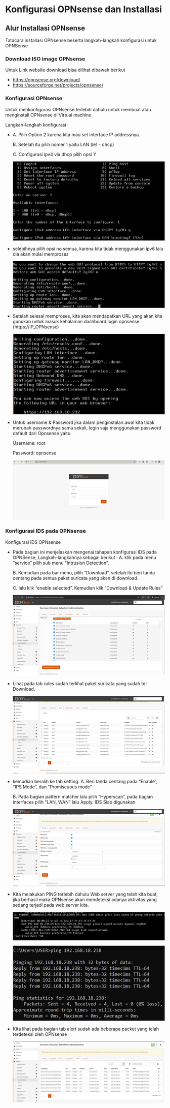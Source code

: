 # Konfigurasi OPNsense dan Installasi

## Alur Installasi OPNsense
Tatacara installasi OPNsense beserta langkah-langkah konfigurasi untuk OPNSense

### Download ISO image OPNsense
Untuk Link website download bisa dilihat dibawah berikut
- https://opnsense.org/download/
- https://sourceforge.net/projects/opnsense/

### Konfigurasi OPNsense
Untuk menkonfigurasi OPNsense terlebih dahulu untuk membuat atau menginstall OPNsense di Virtual machine.

Langkah-langkah konfigurasi :
- A. Pilih Option 2 karena kita mau set interface IP addressnya.
  
  B. Setelah itu pilih nomer 1 yaitu LAN (le1 - dhcp)
  
  C. Configurasi ipv4 via dhcp pilih opsi Y

  ![konfigurasi](img/konfigurasi%201.jpeg)


- selebihnya pilih opsi no semua, karena kita tidak menggunakan ipv6 lalu dia akan mulai memproses

  ![konfigurasi](img/konfigurasi%202.jpeg)


- Setelah selesai memproses, kita akan mendapatkan URL yang akan kita gunukan untuk masuk kehalaman dashboard login opnsense. (https://IP_OPNsense)

  ![konfigurasi](img/konfigurasi%203.jpeg)


- Untuk username & Password jika dalam penginstalan awal kita tidak merubah passwordnya sama sekali, login saja menggunakan password default dari Opnsense yaitu 
  
  Username: root

  Password: opnsense 

  ![konfigurasi](img/konfigurasi%204.jpeg)


### Konfigurasi IDS pada OPNsense
Konfigurasi IDS OPNsense

- Pada bagian ini menjelaskan mengenai tahapan konfigurasi IDS pada OPNSense, Langkah-langkahnya sebagai berikut :
  A. klik pada menu “service” pilih sub menu “Intrusion Detection”. 
  
  B. Kemudian pada bar menu, pilih “Download”, setelah itu beri tanda centang pada semua paket suricata yang akan di download. 
  
  C. lalu klik “enable selected”. Kemudian klik “Download & Update Rules”

  ![IDS](img/Gambar%201.JPG)


- Lihat pada tab rules sudah terlihat paket suricata yang sudah ter Download.

  ![IDS](img/Gambar%202.JPG)


- kemudian beralih ke tab setting. 
  A. Beri tanda  centang pada “Enable”, “IPS Mode”, dan "Promiscuous mode”
  
  B. Pada bagian pattern matcher lalu pilih “Hyperscan”, pada bagian interfaces pilih “LAN, WAN” lalu Apply. IDS Siap digunakan

  ![IDS](img/Gambar%203.JPG)


- Kita melakukan PING terlebih dahulu Web server yang telah kita buat, jika berhasil maka OPNsense akan mendeteksi adanya aktivitas yang sedang terjadi pada web server kita.

  ![IDS](img/Gambar%204.1.JPG)

  ![IDS](img/Gambar%204.2.JPG)


- Kita lihat pada bagian tab alert sudah ada beberapa packet yang telah terdeteksi oleh OPNsense

  ![IDS](img/Gambar%205.JPG)

